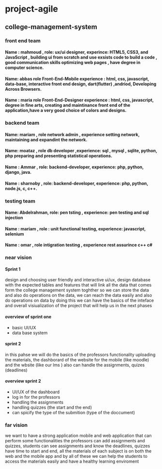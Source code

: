 # project-agile
## college-management-system
### front end team
#### Name : mahmoud , role: ux/ui designer, experince:  HTML5, CSS3, and JavaScript , building ui from scratch and use exsists code to build a code , good communication skills optimizing web pages , have degree in computer science. 
#### Name: abbas role Front-End-Mobile experience : html, css, javascript, data-base, interactive front end design, dart(flutter) ,andriod, Developing Across Browsers.
#### Name : maria role Front-End-Designer experience : html, css, javascript, degree in fine arts, creating and maintinance front end of the application,have a very good choice of colors and designs.
### backend team
#### Name: mariam , role network admin , experience setting network, maintaining and expandint the network.
#### Name: moataz , role db developer ,experience: sql , mysql , sqlite, python, php preparing and presenting statistical operations. 
#### Name : Ammar , role: backend-developer, experience: php, python, django, java.
#### Name : sharnoby , role: backend-developer, experience: php, python, node.js, c, c++.


### testing team 
#### Name: Abdelrahman, role: pen tsting , experience: pen testing and sql injection 
#### Name : mariam , role : unit functional testing, experience: javascript, selenium 
#### Name : omar , role intigration testing , experience rest assurince c++ c#

### near vision 
#### Sprint 1
design and choosing user friendly and interactive ui/ux, design database with the expected tables and features that will link all the data that comes form the college management system toghther so we can store the data and also do operations on the data, we can reach the data easily and also do operations on data by doing this we can have the basics of the inteface and overall visiualization of the project that will help us in the next phases 
#### overview of sprint one 
- basic UI/UX
- data base system
#### sprint 2 
in this pahse we will do the basics of the professors functionality uploading the materials, the dashborard of the website for the mobile (like moodle) and the wbsite (like our lms ) also can handle the assignments, quizes (deadlines) 
#### overview sprint 2 
- UI/UX of the dashboard 
- log in for the professors 
- handling the assignments 
- handling quizzes (the start and the end)
- can spicify the type of the submition (type of the doccument)
 ### far vision 
 we want to have a strong application mobile and web application that can perform some functionalities the professors can add assignments and quizzes, students can see assignments and know the deadlines, quizzes have time to start and end, all the materials of each subject is on both the web and the mobile app and by all of these we can help the students to access the materials easily and have a healthy learning enviroment  

